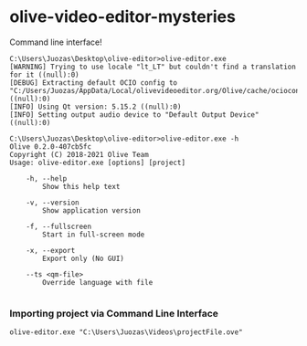 # olive-video-editor-mysteries


Command line interface!
```
C:\Users\Juozas\Desktop\olive-editor>olive-editor.exe
[WARNING] Trying to use locale "lt_LT" but couldn't find a translation for it ((null):0)
[DEBUG] Extracting default OCIO config to "C:/Users/Juozas/AppData/Local/olivevideoeditor.org/Olive/cache/ocioconf" ((null):0)
[INFO] Using Qt version: 5.15.2 ((null):0)
[INFO] Setting output audio device to "Default Output Device" ((null):0)

C:\Users\Juozas\Desktop\olive-editor>olive-editor.exe -h
Olive 0.2.0-407cb5fc
Copyright (C) 2018-2021 Olive Team
Usage: olive-editor.exe [options] [project]

    -h, --help
        Show this help text

    -v, --version
        Show application version

    -f, --fullscreen
        Start in full-screen mode

    -x, --export
        Export only (No GUI)

    --ts <qm-file>
        Override language with file


```


### Importing project via Command Line Interface
`olive-editor.exe "C:\Users\Juozas\Videos\projectFile.ove"`
